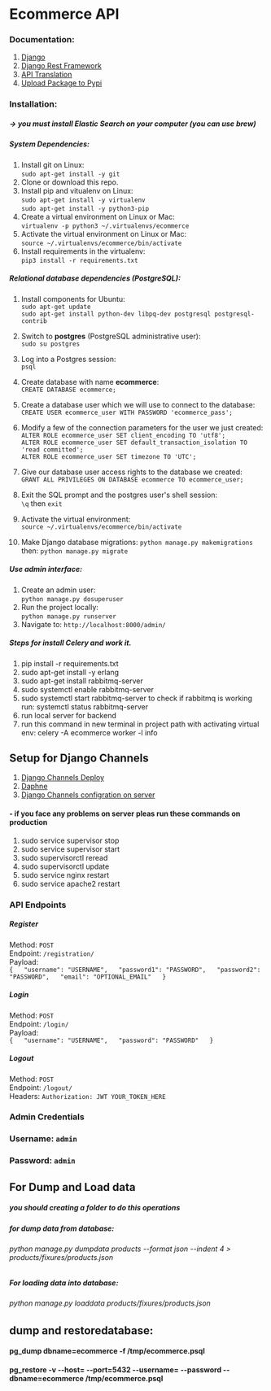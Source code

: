 # Ecommerce API
### Documentation:

1. [Django](https://docs.djangoproject.com/en/2.0/releases/2.0/)
2. [Django Rest Framework](https://www.django-rest-framework.org/)
3. [API Translation](https://pypi.org/project/googletrans/)
4. [Upload Package to Pypi](https://upload.pypi.org/legacy/)


### Installation:

##### -> you must install Elastic Search on your computer (you can use brew)

##### System Dependencies:

1. Install git on Linux:  
`sudo apt-get install -y git`
2. Clone or download this repo.
3. Install pip and vitualenv on Linux:  
`sudo apt-get install -y virtualenv`  
`sudo apt-get install -y python3-pip`
4. Create a virtual environment on Linux or Mac:  
`virtualenv -p python3 ~/.virtualenvs/ecommerce`
5. Activate the virtual environment on Linux or Mac:  
`source ~/.virtualenvs/ecommerce/bin/activate`
6. Install requirements in the virtualenv:  
`pip3 install -r requirements.txt`

##### Relational database dependencies (PostgreSQL):
1. Install components for Ubuntu:  
`sudo apt-get update`  
`sudo apt-get install python-dev libpq-dev postgresql postgresql-contrib`
2. Switch to **postgres** (PostgreSQL administrative user):  
`sudo su postgres`
3. Log into a Postgres session:  
`psql`
4. Create database with name **ecommerce**:  
`CREATE DATABASE ecommerce;`
5. Create a database user which we will use to connect to the database:  
`CREATE USER ecommerce_user WITH PASSWORD 'ecommerce_pass';`
6. Modify a few of the connection parameters for the user we just created:  
`ALTER ROLE ecommerce_user SET client_encoding TO 'utf8';`  
`ALTER ROLE ecommerce_user SET default_transaction_isolation TO 'read committed';`  
`ALTER ROLE ecommerce_user SET timezone TO 'UTC';` 
7. Give our database user access rights to the database we created:  
`GRANT ALL PRIVILEGES ON DATABASE ecommerce TO ecommerce_user;`
8. Exit the SQL prompt and the postgres user's shell session:  
`\q` then `exit`

9. Activate the virtual environment:  
`source ~/.virtualenvs/ecommerce/bin/activate`
10. Make Django database migrations:
`python manage.py makemigrations`  
then: `python manage.py migrate`

##### Use admin interface:
1. Create an admin user:  
`python manage.py dosuperuser`
2. Run the project locally:  
`python manage.py runserver`
3. Navigate to: `http://localhost:8000/admin/`
 
##### Steps for install Celery and work it.
1. pip install -r requirements.txt
2. sudo apt-get install -y erlang
3. sudo apt-get install rabbitmq-server
4. sudo systemctl enable rabbitmq-server
5. sudo systemctl start rabbitmq-server to check if rabbitmq is working run: systemctl status rabbitmq-server
6. run local server for backend
7. run this command in new terminal in project path with activating virtual env: celery -A ecommerce worker -l info


## Setup for Django Channels 
1. [Django Channels Deploy](https://channels.readthedocs.io/en/latest/deploying.html)
2. [Daphne](https://github.com/django/daphne)
3. [Django Channels configration on server](https://github.com/django/channels/issues/972)

#### - if you face any problems on server pleas run these commands on production
1. sudo service supervisor stop
2. sudo service supervisor start
3. sudo supervisorctl reread
4. sudo supervisorctl update
5. sudo service nginx restart
6. sudo service apache2 restart


### API Endpoints
##### Register
Method: `POST`  
Endpoint: `/registration/`  
Payload:  
`{  
    "username": "USERNAME",  
    "password1": "PASSWORD",  
    "password2": "PASSWORD",  
    "email": "OPTIONAL_EMAIL"  
}`
##### Login
Method: `POST`  
Endpoint: `/login/`  
Payload:  
`{  
    "username": "USERNAME",  
    "password": "PASSWORD"  
}`

##### Logout
Method: `POST`  
Endpoint: `/logout/`  
Headers: `Authorization: JWT YOUR_TOKEN_HERE`  


### Admin Credentials
### Username: `admin`  
### Password: `admin` 

## For Dump and Load data

##### you should creating a folder to do this operations

##### for dump data from database:

###### python manage.py dumpdata products --format json --indent 4 > products/fixures/products.json

##### For loading data into database:
###### python manage.py loaddata products/fixures/products.json

## dump and restoredatabase:
#### pg_dump dbname=ecommerce -f /tmp/ecommerce.psql
#### pg_restore -v --host=<host> --port=5432 --username=<username> --password --dbname=ecommerce /tmp/ecommerce.psql
